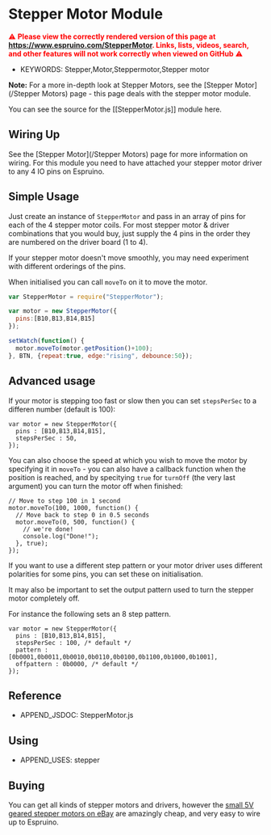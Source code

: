 <!--- Copyright (c) 2017 Gordon Williams, Pur3 Ltd. See the file LICENSE for copying permission. -->
Stepper Motor Module
====================

<span style="color:red">:warning: **Please view the correctly rendered version of this page at https://www.espruino.com/StepperMotor. Links, lists, videos, search, and other features will not work correctly when viewed on GitHub** :warning:</span>

* KEYWORDS: Stepper,Motor,Steppermotor,Stepper motor

**Note:** For a more in-depth look at Stepper Motors, see the
[Stepper Motor](/Stepper Motors) page - this page deals with the
stepper motor module.

You can see the source for the [[StepperMotor.js]] module here.

Wiring Up
--------

See the [Stepper Motor](/Stepper Motors) page for more information on wiring.
For this module you need to have attached your stepper motor driver to any
4 IO pins on Espruino.



Simple Usage
------------

Just create an instance of `StepperMotor` and pass in an array of pins for
each of the 4 stepper motor coils. For most stepper motor & driver combinations
that you would buy, just supply the 4 pins in the order they are numbered on
the driver board (1 to 4).

If your stepper motor doesn't move smoothly, you may need experiment with
different orderings of the pins.

When initialised you can call `moveTo` on it to move the motor.

```JavaScript
var StepperMotor = require("StepperMotor");

var motor = new StepperMotor({
  pins:[B10,B13,B14,B15]
});

setWatch(function() {
  motor.moveTo(motor.getPosition()+100);
}, BTN, {repeat:true, edge:"rising", debounce:50});
```

Advanced usage
--------------

If your motor is stepping too fast or slow then you can set `stepsPerSec`
to a differen number (default is 100):

```
var motor = new StepperMotor({
  pins : [B10,B13,B14,B15],
  stepsPerSec : 50,
});
```

You can also choose the speed at which you wish to move the motor by specifying
it in `moveTo` - you can also have a callback function when the position is reached,
and by specitying `true` for `turnOff` (the very last argument) you can turn
the motor off when finished:

```
// Move to step 100 in 1 second
motor.moveTo(100, 1000, function() {
  // Move back to step 0 in 0.5 seconds
  motor.moveTo(0, 500, function() {
    // we're done!
    console.log("Done!");
  }, true);  
});
```

If you want to use a different step pattern or your motor driver uses
different polarities for some pins, you can set these on initialisation.

It may also be important to set the output pattern used to turn the stepper
motor completely off.

For instance the following sets an 8 step pattern.

```
var motor = new StepperMotor({
  pins : [B10,B13,B14,B15],
  stepsPerSec : 100, /* default */
  pattern :  [0b0001,0b0011,0b0010,0b0110,0b0100,0b1100,0b1000,0b1001],
  offpattern : 0b0000, /* default */
});
```

Reference
---------

* APPEND_JSDOC: StepperMotor.js

Using
-----

* APPEND_USES: stepper

Buying
-----

You can get all kinds of stepper motors and drivers, however the
[small 5V geared stepper motors on eBay](http://www.ebay.com/sch/i.html?_nkw=5v+stepper+motor+uln2003)
are amazingly cheap, and very easy to wire up to Espruino.
